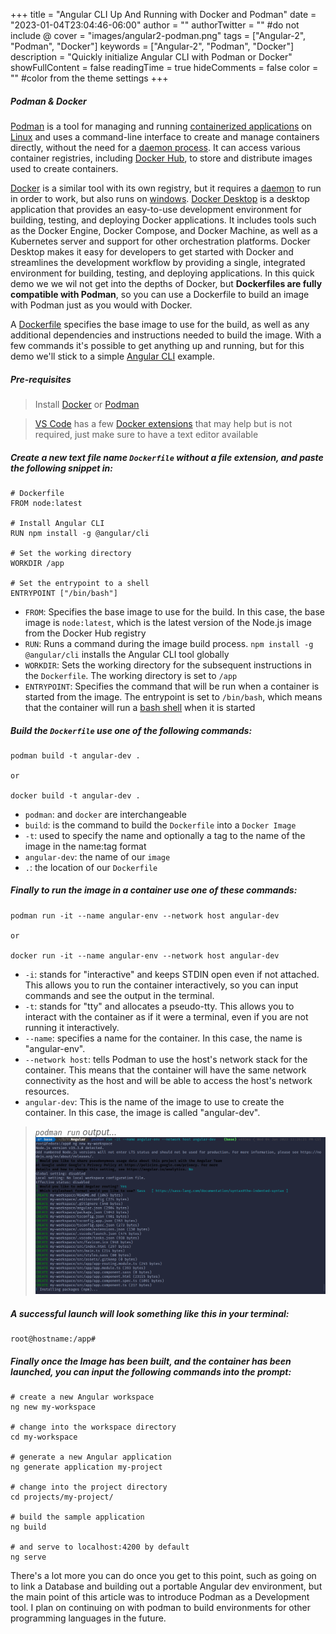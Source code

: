 +++
title = "Angular CLI Up And Running with Docker and Podman"
date = "2023-01-04T23:04:46-06:00"
author = ""
authorTwitter = "" #do not include @
cover = "images/angular2-podman.png"
tags = ["Angular-2", "Podman", "Docker"]
keywords = ["Angular-2", "Podman", "Docker"]
description = "Quickly initialize Angular CLI with Podman or Docker"
showFullContent = false
readingTime = true
hideComments = false
color = "" #color from the theme settings
+++

##### Podman & Docker

[Podman](https://podman.io/) is a tool for managing and running [containerized applications](https://www.ibm.com/topics/containerization) on [Linux](https://en.wikipedia.org/wiki/Linux) and uses a command-line interface to create and manage containers directly, without the need for a [daemon process](https://en.wikipedia.org/wiki/Daemon_(computing)). It can access various container registries, including [Docker Hub](https://hub.docker.com/), to store and distribute images used to create containers.  

[Docker](https://www.docker.com/) is a similar tool with its own registry, but it requires a [daemon](https://docs.docker.com/engine/reference/commandline/dockerd/) to run in order to work, but also runs on [windows](https://docs.docker.com/desktop/install/windows-install/). [Docker Desktop](https://www.docker.com/products/docker-desktop/) is a desktop application that provides an easy-to-use development environment for building, testing, and deploying Docker applications. It includes tools such as the Docker Engine, Docker Compose, and Docker Machine, as well as a Kubernetes server and support for other orchestration platforms. Docker Desktop makes it easy for developers to get started with Docker and streamlines the development workflow by providing a single, integrated environment for building, testing, and deploying applications. In this quick demo we we wil not get into the depths of Docker, but **Dockerfiles are fully compatible with Podman**, so you can use a Dockerfile to build an image with Podman just as you would with Docker.  

A [Dockerfile](https://docs.docker.com/engine/reference/builder/) specifies the base image to use for the build, as well as any additional dependencies and instructions needed to build the image. With a few commands it's possible to get anything up and running, but for this demo we'll stick to a simple [Angular CLI](https://angular.io/cli) example.

##### Pre-requisites

> Install [Docker](https://www.docker.com/) or [Podman](https://podman.io/)

> [VS Code](https://code.visualstudio.com/) has a few [Docker extensions](https://marketplace.visualstudio.com/search?term=docker&target=VSCode&category=All%20categories&sortBy=Relevance) that may help but is not required, just make sure to have a text editor available

##### Create a new text file name `Dockerfile` without a file extension, and paste the following snippet in:  
```
# Dockerfile
FROM node:latest

# Install Angular CLI
RUN npm install -g @angular/cli

# Set the working directory
WORKDIR /app

# Set the entrypoint to a shell
ENTRYPOINT ["/bin/bash"]
```
* `FROM`: Specifies the base image to use for the build. In this case, the base image is `node:latest`, which is the latest version of the Node.js image from the Docker Hub registry
* `RUN`: Runs a command during the image build process. `npm install -g @angular/cli` installs the Angular CLI tool globally
* `WORKDIR`: Sets the working directory for the subsequent instructions in the `Dockerfile`. The working directory is set to `/app`
* `ENTRYPOINT`: Specifies the command that will be run when a container is started from the image. The entrypoint is set to `/bin/bash`, which means that the container will run a [bash shell](https://www.gnu.org/software/bash/) when it is started

##### Build the `Dockerfile` use one of the following commands:  
```
podman build -t angular-dev .

or

docker build -t angular-dev .
```
* `podman`: and `docker` are interchangeable
* `build`: is the command to build the `Dockerfile` into a `Docker Image`
* `-t`: used to specify the name and optionally a tag to the name of the image in the name:tag format
* `angular-dev`: the name of our `image`
* `.`: the location of our `Dockerfile`  

##### Finally to run the image in a container use one of these commands:  
```
podman run -it --name angular-env --network host angular-dev

or

docker run -it --name angular-env --network host angular-dev
```
* `-i`: stands for "interactive" and keeps STDIN open even if not attached. This allows you to run the container interactively, so you can input commands and see the output in the terminal.
* `-t`: stands for "tty" and allocates a pseudo-tty. This allows you to interact with the container as if it were a terminal, even if you are not running it interactively.
* `--name`: specifies a name for the container. In this case, the name is "angular-env".
* `--network host`: tells Podman to use the host's network stack for the container. This means that the container will have the same network connectivity as the host and will be able to access the host's network resources.
* `angular-dev`: This is the name of the image to use to create the container. In this case, the image is called "angular-dev".

> *`podman run` output...*
![Podman Run Command Output](images/podman-run.png)

##### A successful launch will look something like this in your terminal:
```
root@hostname:/app#
```

##### Finally once the Image has been built, and the container has been launched, you can input the following commands into the prompt:
```
# create a new Angular workspace
ng new my-workspace

# change into the workspace directory
cd my-workspace

# generate a new Angular application
ng generate application my-project

# change into the project directory
cd projects/my-project/

# build the sample application
ng build

# and serve to localhost:4200 by default
ng serve
```

There's a lot more you can do once you get to this point, such as going on to link a Database and building out a portable Angular dev environment, but the main point of this article was to introduce Podman as a Development tool. I plan on continuing on with podman to build environments for other programming languages in the future.